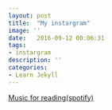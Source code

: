 ```yaml
---
layout: post
title:  "My instargram"
image: ''
date:   2016-09-12 00:06:31
tags:
- instargram
description: ''
categories:
- Learn Jekyll 
---
```


<p class="music-read"><a href="https://www.instagram.com/mew_yeong/?hl=ko">Music for reading(spotify)</a></p>



